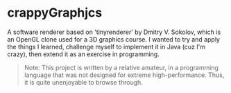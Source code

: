 # crappyGraphjcs
A software renderer based on 'tinyrenderer' by Dmitry V. Sokolov, which is an  OpenGL clone used for a
3D graphics course. I wanted to try and apply the things I learned, challenge myself to implement it in
Java (cuz I'm crazy), then extend it as an exercise in programming.

> Note: This project is written by a relative amateur, in a programming language that was not designed for extreme high-performance. Thus, it is quite unenjoyable to browse through.
